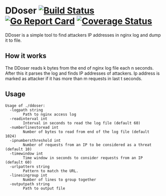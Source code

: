 # DDoser [![Build Status](https://github.com/komandakycto/ddoser/workflows/build/badge.svg)](https://github.com/komandakycto/ddoser/actions) [![Go Report Card](https://goreportcard.com/badge/github.com/komandakycto/ddoser)](https://goreportcard.com/report/github.com/komandakycto/ddoser) [![Coverage Status](https://coveralls.io/repos/github/komandakycto/ddoser/badge.svg)](https://coveralls.io/github/komandakycto/ddoser)

DDoser is a simple tool to find attackers IP addresses in nginx log and dump it to file.

## How it works

The DDoser reads k bytes from the end of nginx log file each n seconds. After this it parses the log and finds IP
addresses of attackers.
Ip address is marked as attacker if it has more than m requests in last t seconds.

## Usage

```
Usage of ./ddoser:
  -logpath string
    	Path to nginx access log
  -readinterval int
    	Interval in seconds to read the log file (default 60)
  -numberlinestoread int
    	Number of bytes to read from end of the log file (default 1024)
  -ipnumbersthreshold int
    	Number of requests from an IP to be considered as a threat (default 10)
  -timewindow int
    	Time window in seconds to consider requests from an IP (default 60)
  -urlpattern string
    	Pattern to match the URL.
  -linesingroup int  	
        Number of lines to group together
  -outputpath string
    	Path to output file      
```